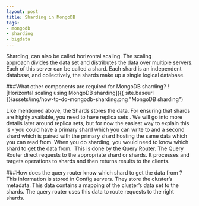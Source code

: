 ```yaml
--- 
layout: post
title: Sharding in MongoDB
tags: 
- mongodb
- sharding
- bigdata
---
```

Sharding, can also be called horizontal scaling. The scaling approach divides the data set and distributes the data over multiple servers. Each of this server can be called a shard. Each shard is an independent database, and collectively, the shards make up a single logical database. 

###What other components are required for MongoDB sharding?
![Horizontal scaling using MongoDB sharding]({{ site.baseurl }}/assets/img/how-to-do-mongodb-sharding.png "MongoDB sharding")

Like mentioned above, the Shards stores the data. For ensuring that shards are highly available, you need to have replica sets . We will go into more details later around replica sets, but for now the easiest way to explain this is - you could have a primary shard which you can write to and a second shard which is paired with the primary shard hosting the same data which you can read from.
When you do sharding, you would need to know which shard to get the data from.  This is done by the Query Router. The Query Router direct requests to the appropriate shard or shards. It processes and targets operations to shards and then returns results to the clients. 

###How does the query router know which shard to get the data from ? 
This information is stored in Config servers. They store the cluster’s metadata. This data contains a mapping of the cluster’s data set to the shards. The query router uses this data to route requests to the right shards.
